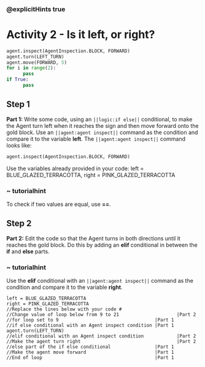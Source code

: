### @explicitHints true
 
# Activity 2 -  Is it left, or right? 

```python
agent.inspect(AgentInspection.BLOCK, FORWARD)
agent.turn(LEFT_TURN)
agent.move(FORWARD, 5)
for i in range(2):
      pass
if True:
      pass
```

## Step 1
**Part 1:** Write some code, using an `||logic:if else||` conditional, to make the Agent turn left when it reaches the sign and
then move forward onto the gold block. Use an `||agent:agent inspect||` command as the condition and compare it to the variable **left**.
The `||agent:agent inspect||` command looks like: 
```python
agent.inspect(AgentInspection.BLOCK, FORWARD)
```
Use the variables already provided in your code: left = BLUE_GLAZED_TERRACOTTA, right = PINK_GLAZED_TERRACOTTA
### ~ tutorialhint 
To check if two values are equal, use **==**.

## Step 2
**Part 2:** Edit the code so that the Agent turns in both directions until it reaches the gold block. Do this by adding an **elif**
conditional in between the **if** and **else** parts.
### ~ tutorialhint 
Use the **elif** conditional with an `||agent:agent inspect||` command
as the condition and compare it to the variable **right**.

```template
left = BLUE_GLAZED_TERRACOTTA
right = PINK_GLAZED_TERRACOTTA
//Replace the lines below with your code #
//Change value of loop below from 9 to 21                     |Part 2
//for loop set to 9                                   |Part 1
//if else conditional with an Agent inspect condition |Part 1
agent.turn(LEFT_TURN)
//elif conditional with an Agent inspect condition            |Part 2
//Make the agent turn right                                   |Part 2
//else part of the if else conditional                |Part 1
//Make the agent move forward                         |Part 1
//End of loop                                         |Part 1
```
